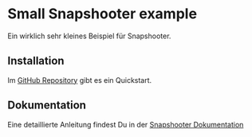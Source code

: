 ﻿# Small Snapshooter example

Ein wirklich sehr kleines Beispiel für Snapshooter.

## Installation

Im [GitHub Repository](https://github.com/SwissLife-OSS/snapshooter?tab=readme-ov-file) gibt es ein Quickstart. 

## Dokumentation
Eine detaillierte Anleitung findest Du in der [Snapshooter Dokumentation](https://swisslife-oss.github.io/snapshooter/docs/introduction)